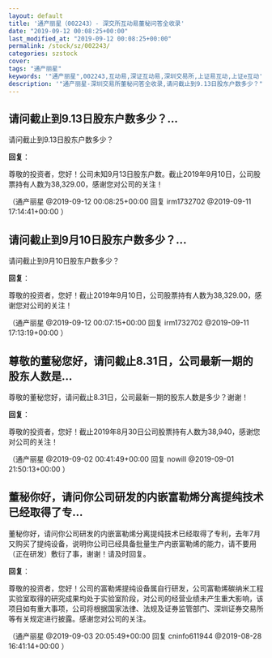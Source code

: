 ```yaml
---
layout: default
title: '通产丽星（002243）- 深交所互动易董秘问答全收录'
date: "2019-09-12 00:08:25+00:00"
last_modified_at: "2019-09-12 00:08:25+00:00"
permalink: /stock/sz/002243/
categories: szstock
cover: 
tags: "通产丽星"
keywords: '"通产丽星",002243,互动易,深证互动易,深圳交易所,上证易互动,上证e互动'
description: '"通产丽星-深圳交易所董秘问答全收录,请问截止到9.13日股东户数多少？"'
---
```


## 请问截止到9.13日股东户数多少？...

请问截止到9.13日股东户数多少？

**回复**：

尊敬的投资者，您好！公司未知9月13日股东户数。截止2019年9月10日，公司股票持有人数为38,329.00，感谢您对公司的关注！ 

（通产丽星  @2019-09-12 00:08:25+00:00 回复 irm1732702  @2019-09-11 17:14:41+00:00 ）

## 请问截止到9月10日股东户数多少？...

请问截止到9月10日股东户数多少？

**回复**：

尊敬的投资者，您好！截止2019年9月10日，公司股票持有人数为38,329.00，感谢您对公司的关注！ 

（通产丽星  @2019-09-12 00:07:15+00:00 回复 irm1732702  @2019-09-11 17:13:19+00:00 ）

## 尊敬的董秘您好，请问截止8.31日，公司最新一期的股东人数是...

尊敬的董秘您好，请问截止8.31日，公司最新一期的股东人数是多少？谢谢！

**回复**：

尊敬的投资者，您好！截止2019年8月30日公司股票持有人数为38,940，感谢您对公司的关注！ 

（通产丽星  @2019-09-02 00:41:49+00:00 回复 nowill  @2019-09-01 21:50:13+00:00 ）

## 董秘你好，请问你公司研发的内嵌富勒烯分离提纯技术已经取得了专...

董秘你好，请问你公司研发的内嵌富勒烯分离提纯技术已经取得了专利，去年7月又购买了提纯设备，说明你公司已经具备批量生产内嵌富勒烯的能力，请不要用（正在研发）敷衍了事，谢谢！请及时回复。

**回复**：

尊敬的投资者，您好！公司的富勒烯提纯设备属自行研发，公司富勒烯碳纳米工程实验室取得的研究成果均处于实验室阶段，对公司的经营业绩未产生重大影响，该项目如有重大事项，公司将根据国家法律、法规及证券监管部门、深圳证券交易所等有关规定进行披露。感谢您对公司的关注。 

（通产丽星  @2019-09-03 20:05:49+00:00 回复 cninfo611944  @2019-08-28 16:41:14+00:00 ）

